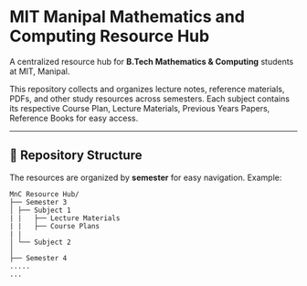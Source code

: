 # MIT Manipal Mathematics and Computing Resource Hub

A centralized resource hub for **B.Tech Mathematics & Computing** students at MIT, Manipal.  

This repository collects and organizes lecture notes, reference materials, PDFs, and other study resources across semesters. 
Each subject contains its respective Course Plan, Lecture Materials, Previous Years Papers, Reference Books for easy access.

---

## 📂 Repository Structure

The resources are organized by **semester** for easy navigation. Example:
```
MnC Resource Hub/
├── Semester 3
│ ├── Subject 1
| |   ├── Lecture Materials
| |   ├── Course Plans
| |
│ └── Subject 2
│
├── Semester 4
.....
...
```




